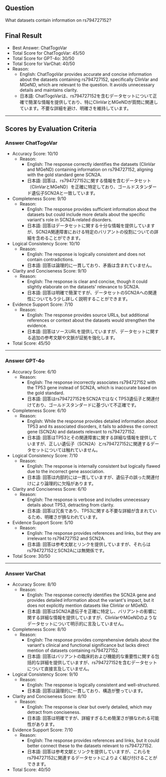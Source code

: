 ## Question

What datasets contain information on rs794727152?

## Final Result

- Best Answer: ChatTogoVar
- Total Score for ChatTogoVar: 45/50
- Total Score for GPT-4o: 30/50
- Total Score for VarChat: 40/50
- Reason:
  - English: ChatTogoVar provides accurate and concise information about the datasets containing rs794727152, specifically ClinVar and MGeND, which are relevant to the question. It avoids unnecessary details and maintains clarity.
  - 日本語: ChatTogoVarは、rs794727152を含むデータセットについて正確で簡潔な情報を提供しており、特にClinVarとMGeNDが質問に関連しています。不要な詳細を避け、明確さを維持しています。

---

## Scores by Evaluation Criteria

### Answer ChatTogoVar
- Accuracy Score: 10/10
  - Reason: 
    - English: The response correctly identifies the datasets (ClinVar and MGeND) containing information on rs794727152, aligning with the gold standard gene SCN2A.
    - 日本語: 回答は、rs794727152に関する情報を含むデータセット（ClinVarとMGeND）を正確に特定しており、ゴールドスタンダード遺伝子SCN2Aと一致しています。
- Completeness Score: 9/10
  - Reason: 
    - English: The response provides sufficient information about the datasets but could include more details about the specific variant's role in SCN2A-related disorders.
    - 日本語: 回答はデータセットに関する十分な情報を提供していますが、SCN2A関連障害における特定のバリアントの役割についての詳細を含めることができます。
- Logical Consistency Score: 10/10
  - Reason: 
    - English: The response is logically consistent and does not contain contradictions.
    - 日本語: 回答は論理的に一貫しており、矛盾は含まれていません。
- Clarity and Conciseness Score: 9/10
  - Reason: 
    - English: The response is clear and concise, though it could slightly elaborate on the datasets' relevance to SCN2A.
    - 日本語: 回答は明確で簡潔ですが、データセットのSCN2Aへの関連性についてもう少し詳しく説明することができます。
- Evidence Support Score: 7/10
  - Reason: 
    - English: The response provides source URLs, but additional references or context about the datasets would strengthen the evidence.
    - 日本語: 回答はソースURLを提供していますが、データセットに関する追加の参考文献や文脈が証拠を強化します。
- Total Score: 45/50

---

### Answer GPT-4o
- Accuracy Score: 6/10
  - Reason: 
    - English: The response incorrectly associates rs794727152 with the TP53 gene instead of SCN2A, which is inaccurate based on the gold standard.
    - 日本語: 回答はrs794727152をSCN2AではなくTP53遺伝子と関連付けており、ゴールドスタンダードに基づいて不正確です。
- Completeness Score: 6/10
  - Reason: 
    - English: While the response provides detailed information about TP53 and its associated disorders, it fails to address the correct gene (SCN2A) and datasets relevant to rs794727152.
    - 日本語: 回答はTP53とその関連障害に関する詳細な情報を提供していますが、正しい遺伝子（SCN2A）とrs794727152に関連するデータセットについては触れていません。
- Logical Consistency Score: 7/10
  - Reason: 
    - English: The response is internally consistent but logically flawed due to the incorrect gene association.
    - 日本語: 回答は内部的には一貫していますが、遺伝子の誤った関連付けにより論理的に欠陥があります。
- Clarity and Conciseness Score: 6/10
  - Reason: 
    - English: The response is verbose and includes unnecessary details about TP53, detracting from clarity.
    - 日本語: 回答は冗長であり、TP53に関する不要な詳細が含まれているため、明確さが損なわれています。
- Evidence Support Score: 5/10
  - Reason: 
    - English: The response provides references and links, but they are irrelevant to rs794727152 and SCN2A.
    - 日本語: 回答は参考文献とリンクを提供していますが、それらはrs794727152とSCN2Aには無関係です。
- Total Score: 30/50

---

### Answer VarChat
- Accuracy Score: 8/10
  - Reason: 
    - English: The response correctly identifies the SCN2A gene and provides detailed information about the variant's impact, but it does not explicitly mention datasets like ClinVar or MGeND.
    - 日本語: 回答はSCN2A遺伝子を正確に特定し、バリアントの影響に関する詳細な情報を提供していますが、ClinVarやMGeNDのようなデータセットについて明示的に言及していません。
- Completeness Score: 8/10
  - Reason: 
    - English: The response provides comprehensive details about the variant's clinical and functional significance but lacks direct mention of datasets containing rs794727152.
    - 日本語: 回答はバリアントの臨床的および機能的な重要性に関する包括的な詳細を提供していますが、rs794727152を含むデータセットについて直接言及していません。
- Logical Consistency Score: 9/10
  - Reason: 
    - English: The response is logically consistent and well-structured.
    - 日本語: 回答は論理的に一貫しており、構造が整っています。
- Clarity and Conciseness Score: 8/10
  - Reason: 
    - English: The response is clear but overly detailed, which may detract from conciseness.
    - 日本語: 回答は明確ですが、詳細すぎるため簡潔さが損なわれる可能性があります。
- Evidence Support Score: 7/10
  - Reason: 
    - English: The response provides references and links, but it could better connect these to the datasets relevant to rs794727152.
    - 日本語: 回答は参考文献とリンクを提供していますが、これらをrs794727152に関連するデータセットによりよく結び付けることができます。
- Total Score: 40/50